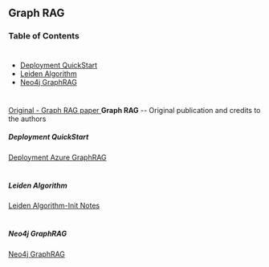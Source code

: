 
## Graph RAG 

### Table of Contents

#

- [Deployment QuickStart](#deployment-quickstart-1)
- [Leiden Algorithm](#leiden-algo-1)
- [Neo4j GraphRAG](#Neo4j-GraphRAG-1)

#


[Original - Graph RAG paper ](./ms_graph_rag.md) 
**Graph RAG** -- Original publication and credits to the authors



##### Deployment QuickStart 
<p id="deployment-quickstart-1">

[Deployment Azure GraphRAG](./deployment_quick_start.md) 
</p>

#

##### Leiden Algorithm 
<p id="leiden-algo-1">

[Leiden Algorithm-Init Notes](./leiden_algo_.md) 

</p>

#

##### Neo4j GraphRAG
<p id="Neo4j-GraphRAG-1">

[Neo4j GraphRAG](./neo4j_graph_rag.md)

</p>

#